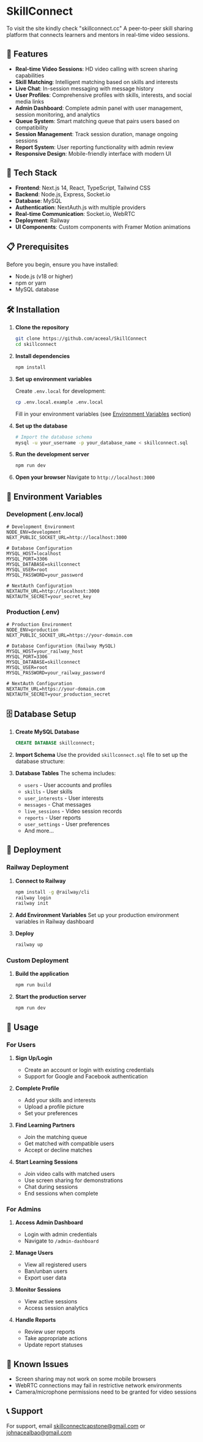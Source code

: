 # SkillConnect

To visit the site kindly check "skillconnect.cc"
A peer-to-peer skill sharing platform that connects learners and mentors in real-time video sessions.

## 🌟 Features

- **Real-time Video Sessions**: HD video calling with screen sharing capabilities
- **Skill Matching**: Intelligent matching based on skills and interests
- **Live Chat**: In-session messaging with message history
- **User Profiles**: Comprehensive profiles with skills, interests, and social media links
- **Admin Dashboard**: Complete admin panel with user management, session monitoring, and analytics
- **Queue System**: Smart matching queue that pairs users based on compatibility
- **Session Management**: Track session duration, manage ongoing sessions
- **Report System**: User reporting functionality with admin review
- **Responsive Design**: Mobile-friendly interface with modern UI

## 🚀 Tech Stack

- **Frontend**: Next.js 14, React, TypeScript, Tailwind CSS
- **Backend**: Node.js, Express, Socket.io
- **Database**: MySQL
- **Authentication**: NextAuth.js with multiple providers
- **Real-time Communication**: Socket.io, WebRTC
- **Deployment**: Railway
- **UI Components**: Custom components with Framer Motion animations

## 📋 Prerequisites

Before you begin, ensure you have installed:
- Node.js (v18 or higher)
- npm or yarn
- MySQL database

## 🛠️ Installation

1. **Clone the repository**
   ```bash
   git clone https://github.com/aceeal/SkillConnect
   cd skillconnect
   ```

2. **Install dependencies**
   ```bash
   npm install
   ```

3. **Set up environment variables**
   
   Create `.env.local` for development:
   ```bash
   cp .env.local.example .env.local
   ```
   
   Fill in your environment variables (see [Environment Variables](#environment-variables) section)

4. **Set up the database**
   ```bash
   # Import the database schema
   mysql -u your_username -p your_database_name < skillconnect.sql
   ```

5. **Run the development server**
   ```bash
   npm run dev
   ```

6. **Open your browser**
   Navigate to `http://localhost:3000`

## 🔧 Environment Variables

### Development (.env.local)
```env
# Development Environment
NODE_ENV=development
NEXT_PUBLIC_SOCKET_URL=http://localhost:3000

# Database Configuration
MYSQL_HOST=localhost
MYSQL_PORT=3306
MYSQL_DATABASE=skillconnect
MYSQL_USER=root
MYSQL_PASSWORD=your_password

# NextAuth Configuration
NEXTAUTH_URL=http://localhost:3000
NEXTAUTH_SECRET=your_secret_key
```

### Production (.env)
```env
# Production Environment
NODE_ENV=production
NEXT_PUBLIC_SOCKET_URL=https://your-domain.com

# Database Configuration (Railway MySQL)
MYSQL_HOST=your_railway_host
MYSQL_PORT=3306
MYSQL_DATABASE=skillconnect
MYSQL_USER=root
MYSQL_PASSWORD=your_railway_password

# NextAuth Configuration
NEXTAUTH_URL=https://your-domain.com
NEXTAUTH_SECRET=your_production_secret
```

## 🗄️ Database Setup

1. **Create MySQL Database**
   ```sql
   CREATE DATABASE skillconnect;
   ```

2. **Import Schema**
   Use the provided `skillconnect.sql` file to set up the database structure:

3. **Database Tables**
   The schema includes:
   - `users` - User accounts and profiles
   - `skills` - User skills
   - `user_interests` - User interests
   - `messages` - Chat messages
   - `live_sessions` - Video session records
   - `reports` - User reports
   - `user_settings` - User preferences
   - And more...

## 🚀 Deployment

### Railway Deployment

1. **Connect to Railway**
   ```bash
   npm install -g @railway/cli
   railway login
   railway init
   ```

2. **Add Environment Variables**
   Set up your production environment variables in Railway dashboard

3. **Deploy**
   ```bash
   railway up
   ```

### Custom Deployment

1. **Build the application**
   ```bash
   npm run build
   ```

2. **Start the production server**
   ```bash
   npm run dev
   ```

## 📱 Usage

### For Users

1. **Sign Up/Login**
   - Create an account or login with existing credentials
   - Support for Google and Facebook authentication

2. **Complete Profile**
   - Add your skills and interests
   - Upload a profile picture
   - Set your preferences

3. **Find Learning Partners**
   - Join the matching queue
   - Get matched with compatible users
   - Accept or decline matches

4. **Start Learning Sessions**
   - Join video calls with matched users
   - Use screen sharing for demonstrations
   - Chat during sessions
   - End sessions when complete

### For Admins

1. **Access Admin Dashboard**
   - Login with admin credentials
   - Navigate to `/admin-dashboard`

2. **Manage Users**
   - View all registered users
   - Ban/unban users
   - Export user data

3. **Monitor Sessions**
   - View active sessions
   - Access session analytics

4. **Handle Reports**
   - Review user reports
   - Take appropriate actions
   - Update report statuses

## 🐛 Known Issues

- Screen sharing may not work on some mobile browsers
- WebRTC connections may fail in restrictive network environments
- Camera/microphone permissions need to be granted for video sessions

## 📞 Support

For support, email skillconnectcapstone@gmail.com or johnacealbao@gmail.com
